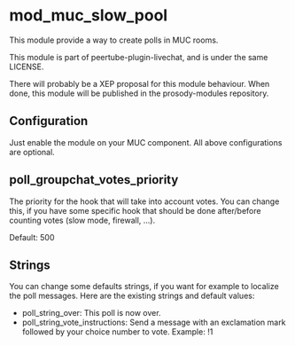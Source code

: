 <!--
SPDX-FileCopyrightText: 2024 John Livingston <https://www.john-livingston.fr/>
SPDX-License-Identifier: AGPL-3.0-only
-->
# mod_muc_slow_pool

This module provide a way to create polls in MUC rooms.

This module is part of peertube-plugin-livechat, and is under the same LICENSE.

There will probably be a XEP proposal for this module behaviour. When done, this module will be published in the prosody-modules repository.

## Configuration

Just enable the module on your MUC component.
All above configurations are optional.

## poll_groupchat_votes_priority

The priority for the hook that will take into account votes.
You can change this, if you have some specific hook that should be done after/before counting votes (slow mode, firewall, ...).

Default: 500

## Strings

You can change some defaults strings, if you want for example to localize the poll messages.
Here are the existing strings and default values:

* poll_string_over: This poll is now over.
* poll_string_vote_instructions: Send a message with an exclamation mark followed by your choice number to vote. Example: !1
